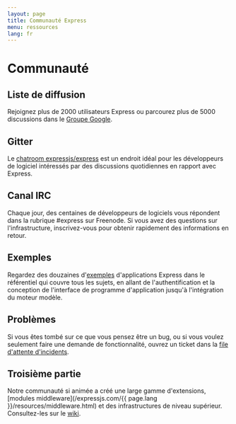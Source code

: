 ```yaml
---
layout: page
title: Communauté Express
menu: ressources
lang: fr
---
```


# Communauté

## Liste de diffusion

Rejoignez plus de 2000 utilisateurs Express ou parcourez plus de 5000 discussions dans le [Groupe Google](https://groups.google.com/group/express-js).

## Gitter

Le [chatroom expressjs/express](https://gitter.im/expressjs/express) est un endroit idéal
pour les développeurs de logiciel intéressés par des discussions quotidiennes en rapport avec Express.

## Canal IRC

Chaque jour, des centaines de développeurs de logiciels vous répondent dans la rubrique #express sur Freenode.
Si vous avez des questions sur l'infrastructure, inscrivez-vous pour obtenir rapidement des informations en retour.

## Exemples

Regardez des douzaines d'[exemples](https://github.com/expressjs/express/tree/master/examples) d'applications Express dans le référentiel qui couvre tous les sujets, en allant de l'authentification et la conception de l'interface de
programme d'application jusqu'à l'intégration du moteur modèle.

## Problèmes

Si vous êtes tombé sur ce que vous pensez être un bug, ou si vous voulez seulement faire une demande
de fonctionnalité, ouvrez un ticket dans la [file d'attente d'incidents](https://github.com/expressjs/express/issues).

## Troisième partie

Notre communauté si animée a créé une large gamme d'extensions,
[modules middleware](/expressjs.com/{{ page.lang }}/resources/middleware.html) et des
infrastructures de niveau supérieur. Consultez-les sur le [wiki](https://github.com/expressjs/express/wiki).

